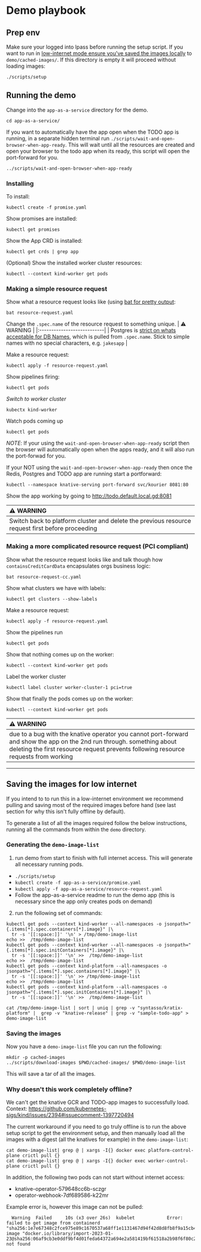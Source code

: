# Demo playbook
## Prep env
Make sure your logged into lpass before running the setup script. If you want
to run in [low-internet mode ensure you've saved the images locally](#saving-the-images-for-low-internet)
to `demo/cached-images/`. If this directory is empty it will proceed without loading images:
```
./scripts/setup
```

## Running the demo
Change into the `app-as-a-service` directory for the demo.
```
cd app-as-a-service/
```

If you want to automatically have the app open when the TODO app is running, in
a separate hidden terminal run `./scripts/wait-and-open-browser-when-app-ready`.
This will wait until all the resources are created and open your browser to the todo app
when its ready, this script will open the port-forward for you.
```
../scripts/wait-and-open-browser-when-app-ready
```

### Installing
To install:
```
kubectl create -f promise.yaml
```

Show promises are installed:
```
kubectl get promises
```

Show the App CRD is installed:
```
kubectl get crds | grep app
```

(Optional) Show the installed worker cluster resources:
```
kubectl --context kind-worker get pods
```

### Making a simple resource request

Show what a resource request looks like (using [bat for pretty output](https://github.com/sharkdp/bat):
```
bat resource-request.yaml
```

Change the `.spec.name` of the resource request to something unique.
| :warning: WARNING          |
|:---------------------------|
| Postgres is [strict on whats acceptable for DB Names](https://www.postgresql.org/docs/current/sql-syntax-lexical.html#SQL-SYNTAX-IDENTIFIERS), which is pulled from `.spec.name`. Stick to simple names with no special characters, e.g. `jakesapp` |

Make a resource request:
```
kubectl apply -f resource-request.yaml
```

Show pipelines firing:
```
kubectl get pods
```

*Switch to worker cluster*
```
kubectx kind-worker
```

Watch pods coming up
```
kubectl get pods
```

*NOTE*: If your using the `wait-and-open-browser-when-app-ready` script then the browser
will automatically open when the apps ready, and it will also run the port-forwad for you.


If your NOT using the `wait-and-open-browser-when-app-ready` then once the Redis,
Postgres and TODO app are running start a portforward:
```
kubectl --namespace knative-serving port-forward svc/kourier 8081:80
```

Show the app working by going to http://todo.default.local.gd:8081

| :warning: WARNING          |
|:---------------------------|
| Switch back to platform cluster and delete the previous resource request first before proceeding |

### Making a more complicated resource request (PCI compliant)

Show what the resource request looks like and talk though how `containsCreditCardData` encapsulates orgs business logic:
```
bat resource-request-cc.yaml
```

Show what clusters we have with labels:
```
kubectl get clusters --show-labels
```

Make a resource request:
```
kubectl apply -f resource-request.yaml
```

Show the pipelines run
```
kubectl get pods
```

Show that nothing comes up on the worker:
```
kubectl --context kind-worker get pods
```

Label the worker cluster
```
kubectl label cluster worker-cluster-1 pci=true
```

Show that finally the pods comes up on the worker:
```
kubectl --context kind-worker get pods
```

| :warning: WARNING          |
|:---------------------------|
| due to a bug with the knative operator you cannot port-forward and show the app on the 2nd run through. something about deleting the first resource request prevents following resource requests from working |


---

## Saving the images for low internet

If you intend to to run this in a low-internet environment we recommend pulling
and saving most of the required images before hand (see last section for why this isn't fully offline by default).

To generate a list of all the images required follow the below instructions, running
all the commands from within the `demo` directory.

### Generating the `demo-image-list`
1. run demo from start to finish with full internet access. This will generate all necessary running pods.
  * `./scripts/setup`
  * `kubectl create -f app-as-a-service/promise.yaml`
  * `kubectl apply -f app-as-a-service/resource-request.yaml`
  * Follow the app-as-a-service readme to run the demo app (this is necessary since the app only creates pods on demand)
2. run the following set of commands:
  ```
  kubectl get pods --context kind-worker --all-namespaces -o jsonpath="{.items[*].spec.containers[*].image}" |\
    tr -s '[[:space:]]' '\n' > /tmp/demo-image-list
  echo >>  /tmp/demo-image-list
  kubectl get pods --context kind-worker --all-namespaces -o jsonpath="{.items[*].spec.initContainers[*].image}" |\
    tr -s '[[:space:]]' '\n' >>  /tmp/demo-image-list
  echo >>  /tmp/demo-image-list
  kubectl get pods --context kind-platform --all-namespaces -o jsonpath="{.items[*].spec.containers[*].image}" |\
    tr -s '[[:space:]]' '\n' >> /tmp/demo-image-list
  echo >>  /tmp/demo-image-list
  kubectl get pods --context kind-platform --all-namespaces -o jsonpath="{.items[*].spec.initContainers[*].image}" |\
    tr -s '[[:space:]]' '\n' >>  /tmp/demo-image-list

  cat /tmp/demo-image-list | sort | uniq | grep -v "syntasso/kratix-platform" |  grep -v "knative-release" | grep -v "sample-todo-app" > demo-image-list
  ```

### Saving the images
Now you have a `demo-image-list` file you can run the following:

```
mkdir -p cached-images
../scripts/download-images $PWD/cached-images/ $PWD/demo-image-list
```

This will save a tar of all the images.

### Why doesn't this work completely offline?
We can't get the knative GCR and TODO-app images to successfully load. Context: https://github.com/kubernetes-sigs/kind/issues/2394#issuecomment-1397720494

The current workaround if you need to go truly offline is to run the above setup script to get the environment
setup, and then manually load all the images with a digest (all the knatives for example) in the `demo-image-list`:
```
cat demo-image-list| grep @ | xargs -I{} docker exec platform-control-plane crictl pull {}
cat demo-image-list| grep @ | xargs -I{} docker exec worker-control-plane crictl pull {}
```

In addition, the following two pods can not start without internet access:
* knative-operator-579648cc6b-sczgr
* operator-webhook-7df689586-k22mr

Example error is, however this image can not be pulled:
```
  Warning  Failed     10s (x3 over 26s)  kubelet            Error: failed to get image from containerd "sha256:1e7e67348c2fce975e89c1670537a68ff1e1131467d94f42d8d8fb8f9a15cb4b": image "docker.io/library/import-2023-01-23@sha256:06af9cb3e0ddf9bf4d01feda64372a694e2a581419bf61518a2b98f6f80c26e6": not found
```
